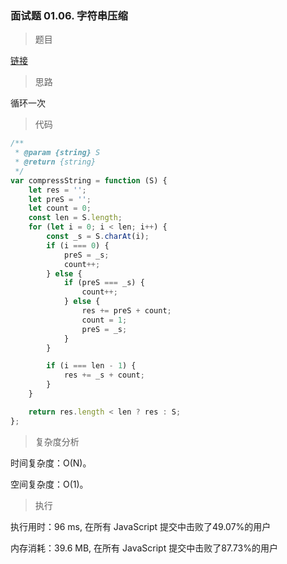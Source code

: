 ### 面试题 01.06. 字符串压缩

> 题目

[链接](https://leetcode-cn.com/problems/compress-string-lcci/)

> 思路

循环一次

> 代码

```js
/**
 * @param {string} S
 * @return {string}
 */
var compressString = function (S) {
    let res = '';
    let preS = '';
    let count = 0;
    const len = S.length;
    for (let i = 0; i < len; i++) {
        const _s = S.charAt(i);
        if (i === 0) {
            preS = _s;
            count++;
        } else {
            if (preS === _s) {
                count++;
            } else {
                res += preS + count;
                count = 1;
                preS = _s;
            }
        }

        if (i === len - 1) {
            res += _s + count;
        }
    }

    return res.length < len ? res : S;
};
```

> 复杂度分析

时间复杂度：O(N)。

空间复杂度：O(1)。

> 执行

执行用时：96 ms, 在所有 JavaScript 提交中击败了49.07%的用户

内存消耗：39.6 MB, 在所有 JavaScript 提交中击败了87.73%的用户
